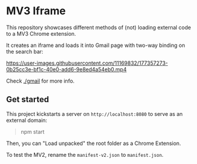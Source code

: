 # MV3 Iframe

This repository showcases different methods of (not) loading external code to a MV3 Chrome extension.

It creates an iframe and loads it into Gmail page with two-way binding on the search bar:

https://user-images.githubusercontent.com/11169832/177357273-0b25cc3e-bf1c-40e0-add6-9e8ed4a54eb0.mp4

Check [./gmail](./src/gmail.js) for more info.

## Get started

This project kickstarts a server on `http://localhost:8080` to serve as an external domain:

> npm start

Then, you can "Load unpacked" the root folder as a Chrome Extension.

To test the MV2, rename the `manifest-v2.json` to `manifest.json`.
